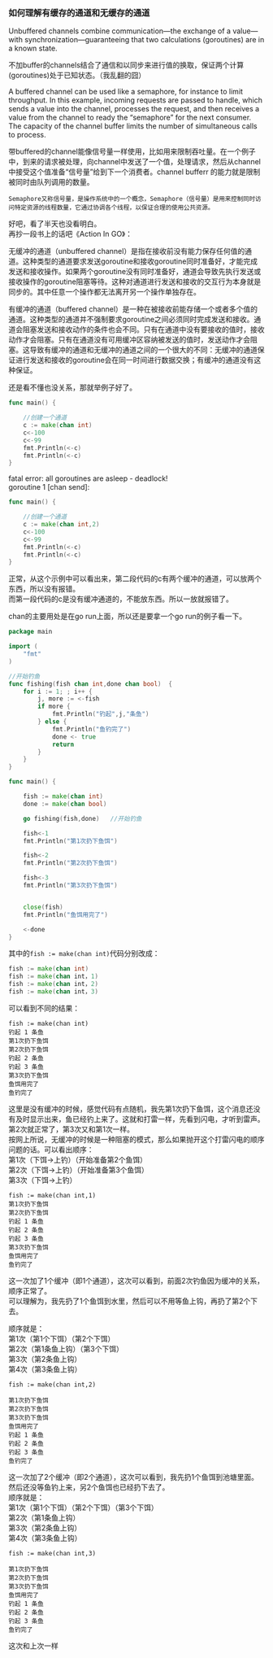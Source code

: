 ### 如何理解有缓存的通道和无缓存的通道  

Unbuffered channels combine communication—the exchange of a value—with synchronization—guaranteeing that two calculations (goroutines) are in a known state.

不加buffer的channels结合了通信和以同步来进行值的换取，保证两个计算(goroutines)处于已知状态。（我乱翻的囧）  

A buffered channel can be used like a semaphore, for instance to limit throughput. In this example, incoming requests are passed to handle, which sends a value into the channel, processes the request, and then receives a value from the channel to ready the “semaphore” for the next consumer. The capacity of the channel buffer limits the number of simultaneous calls to process.  

带buffered的channel能像信号量一样使用，比如用来限制吞吐量。在一个例子中，到来的请求被处理，向channel中发送了一个值，处理请求，然后从channel中接受这个值准备“信号量”给到下一个消费者。channel bufferr 的能力就是限制被同时由队列调用的数量。  

`Semaphore又称信号量，是操作系统中的一个概念，Semaphore（信号量）是用来控制同时访问特定资源的线程数量，它通过协调各个线程，以保证合理的使用公共资源。`  

好吧，看了半天也没看明白。  
再抄一段书上的话吧《Action In GO》：  

无缓冲的通道（unbuffered channel）是指在接收前没有能力保存任何值的通道。这种类型的通道要求发送goroutine和接收goroutine同时准备好，才能完成发送和接收操作。如果两个goroutine没有同时准备好，通道会导致先执行发送或接收操作的goroutine阻塞等待。这种对通道进行发送和接收的交互行为本身就是同步的。其中任意一个操作都无法离开另一个操作单独存在。  

有缓冲的通道（buffered channel）是一种在被接收前能存储一个或者多个值的通道。这种类型的通道并不强制要求goroutine之间必须同时完成发送和接收。通道会阻塞发送和接收动作的条件也会不同。只有在通道中没有要接收的值时，接收动作才会阻塞。只有在通道没有可用缓冲区容纳被发送的值时，发送动作才会阻塞。这导致有缓冲的通道和无缓冲的通道之间的一个很大的不同：无缓冲的通道保证进行发送和接收的goroutine会在同一时间进行数据交换；有缓冲的通道没有这种保证。  

还是看不懂也没关系，那就举例子好了。  


```go
func main() {

	//创建一个通道
	c := make(chan int)
	c<-100
	c<-99
	fmt.Println(<-c)
	fmt.Println(<-c)
}
```

fatal error: all goroutines are asleep - deadlock!  
goroutine 1 [chan send]:


```go
func main() {

	//创建一个通道
	c := make(chan int,2)
	c<-100
	c<-99
	fmt.Println(<-c)
	fmt.Println(<-c)
}
```
正常，从这个示例中可以看出来，第二段代码的c有两个缓冲的通道，可以放两个东西，所以没有报错。  
而第一段代码的c是没有缓冲通道的，不能放东西。所以一放就报错了。  

chan的主要用处是在go run上面，所以还是要拿一个go run的例子看一下。  

```go
package main

import (
	"fmt"
)

//开始钓鱼
func fishing(fish chan int,done chan bool)  {
	for i := 1; ; i++ {
		j, more := <-fish
		if more {
			fmt.Println("钓起",j,"条鱼")
		} else {
			fmt.Println("鱼钓完了")
			done <- true
			return
		}
	}
}

func main() {

	fish := make(chan int)
	done := make(chan bool)

	go fishing(fish,done)	//开始钓鱼

	fish<-1
	fmt.Println("第1次扔下鱼饵")

	fish<-2
	fmt.Println("第2次扔下鱼饵")

	fish<-3
	fmt.Println("第3次扔下鱼饵")


	close(fish)
	fmt.Println("鱼饵用完了")

	<-done
}
```

其中的`fish := make(chan int)`代码分别改成：  
```go 
fish := make(chan int)
fish := make(chan int，1)
fish := make(chan int，2)
fish := make(chan int，3)
```
可以看到不同的结果：
```
fish := make(chan int)  
钓起 1 条鱼
第1次扔下鱼饵
第2次扔下鱼饵
钓起 2 条鱼
钓起 3 条鱼
第3次扔下鱼饵
鱼饵用完了
鱼钓完了
```
这里是没有缓冲的时候，感觉代码有点随机，我先第1次扔下鱼饵，这个消息还没有及时显示出来，鱼已经钓上来了。这就和打雷一样，先看到闪电，才听到雷声。  
第2次就正常了，第3次又和第1次一样。  
按网上所说，无缓冲的时候是一种阻塞的模式，那么如果抛开这个打雷闪电的顺序问题的话。可以看出顺序：  
第1次（下饵->上钓）（开始准备第2个鱼饵）  
第2次（下饵->上钓）（开始准备第3个鱼饵）  
第3次（下饵->上钓）  

```
fish := make(chan int,1)  
第1次扔下鱼饵
第2次扔下鱼饵
钓起 1 条鱼
钓起 2 条鱼
钓起 3 条鱼
第3次扔下鱼饵
鱼饵用完了
鱼钓完了
```
这一次加了1个缓冲（即1个通道），这次可以看到，前面2次钓鱼因为缓冲的关系，顺序正常了。  
可以理解为，我先扔了1个鱼饵到水里，然后可以不用等鱼上钩，再扔了第2个下去。  
  
顺序就是：  
第1次（第1个下饵）（第2个下饵）  
第2次（第1条鱼上钩）（第3个下饵）  
第3次（第2条鱼上钩）  
第4次（第3条鱼上钩）  

```
fish := make(chan int,2)  

第1次扔下鱼饵
第2次扔下鱼饵
第3次扔下鱼饵
鱼饵用完了
钓起 1 条鱼
钓起 2 条鱼
钓起 3 条鱼
鱼钓完了
```
这一次加了2个缓冲（即2个通道），这次可以看到，我先扔1个鱼饵到池塘里面。然后还没等鱼钓上来，另2个鱼饵也已经扔下去了。  
顺序就是：  
第1次（第1个下饵）（第2个下饵）（第3个下饵）  
第2次（第1条鱼上钩）  
第3次（第2条鱼上钩）  
第4次（第3条鱼上钩）  
```
fish := make(chan int,3)  

第1次扔下鱼饵
第2次扔下鱼饵
第3次扔下鱼饵
鱼饵用完了
钓起 1 条鱼
钓起 2 条鱼
钓起 3 条鱼
鱼钓完了
```
这次和上次一样  
